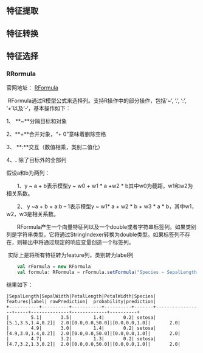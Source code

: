 



## 特征提取



## 特征转换



## 特征选择

### RRormula

官网地址： [RFormula](http://spark.apache.org/docs/latest/ml-features.html#rformula) 

​              RFormula通过R模型公式来选择列。支持R操作中的部分操作，包括‘~’, ‘.’, ‘:’, ‘+’以及‘-‘，基本操作如下：

1、 **~**分隔目标和对象

2、**+**合并对象，“+ 0”意味着删除空格

3、 **:**交互（数值相乘，类别二值化）

4、**.** 除了目标外的全部列

假设a和b为两列：

　　1、y ~ a + b表示模型y ~ w0 + w1 * a +w2 * b其中w0为截距，w1和w2为相关系数。

　　2、 y ~a + b + a:b – 1表示模型y ~ w1* a + w2 * b + w3 * a * b，其中w1，w2，w3是相关系数。

　　RFormula产生一个向量特征列以及一个double或者字符串标签列。如果类别列是字符串类型，它将通过StringIndexer转换为double类型。如果标签列不存在，则输出中将通过规定的响应变量创造一个标签列。

​        实际上是将所有特征转为feature列，类别转为label列

```scala
    val rFormula = new RFormula
    val formula: RFormula = rFormula.setFormula("Species ~ SepalLength + SepalWidth + PetalLength + PetalWidth")
```

结果如下：

```tiki wiki
|SepalLength|SepalWidth|PetalLength|PetalWidth|Species|         features|label| rawPrediction|  probability|prediction|
+-----------+----------+-----------+----------+-------+-----------------+-----+--------------+-------------+----------+
|        5.1|       3.5|        1.4|       0.2| setosa|[5.1,3.5,1.4,0.2]|  2.0|[0.0,0.0,50.0]|[0.0,0.0,1.0]|       2.0|
|        4.9|       3.0|        1.4|       0.2| setosa|[4.9,3.0,1.4,0.2]|  2.0|[0.0,0.0,50.0]|[0.0,0.0,1.0]|       2.0|
|        4.7|       3.2|        1.3|       0.2| setosa|[4.7,3.2,1.3,0.2]|  2.0|[0.0,0.0,50.0]|[0.0,0.0,1.0]|       2.0|
```

